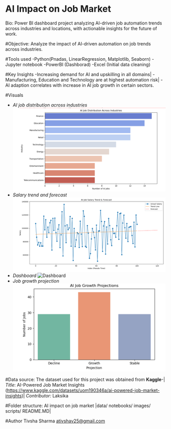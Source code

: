 # AI Impact on Job Market

Bio:
Power BI dashboard project analyzing AI-driven job automation trends across industries and locations, with actionable insights for the future of work.

#Objective: 
Analyze the impact of AI-driven automation on job trends across industries.

#Tools used
-Python(Pnadas, LinearRegression, Matplotlib, Seaborn)
-Jupyter notebook
-PowerBI (Dashborad)
-Excel (Initial data cleaning)

#Key Insights 
-Increasing demand for AI and upskilling in all domains| 
-Manufacturing, Education and Technology are at highest automation risk|
-AI adaption correlates with increase in AI job growth in certain sectors. 

#Visuals
- *AI job distribution across industries*
  ![AI job distribution across industries](images/Job.png)
- *Salary trend and forecast*
  ![Salary trend and forecast](images/Salary_trend.png)
- *Dashboard*
  ![Dashboard](images/Dashboard.png)
- *Job growth projection*
  ![Job growth projection](images/Job_Growth.png)

#Data source:
The dataset used for this project was obtained from **Kaggle**-|
*Title*: AI-Powered Job Market Insights (https://www.kaggle.com/datasets/uom190346a/ai-powered-job-market-insights)|
*Contributor:* Laksika

#Folder structure: 
AI impact on job market 
|data/
notebooks/
images/
scripts/
README.MD|

#Author 
Tivsha Sharma 
ativshav25@gmail.com 
